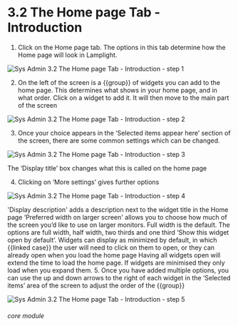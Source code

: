 # 3.2 The Home page Tab - Introduction

1. Click on the Home page tab.
The options in this tab determine how the Home page will look in Lamplight.

![Sys Admin 3.2 The Home page Tab - Introduction - step 1](Sys_Admin_3.2_The_Home_page_Tab_-_Introduction_im_1.png)

2. On the left of the screen is a {{group}} of widgets you can add to the home page. This determines what shows in your home page, and in what order. Click on a widget to add it. It will then move to the main part of the screen

![Sys Admin 3.2 The Home page Tab - Introduction - step 2](Sys_Admin_3.2_The_Home_page_Tab_-_Introduction_im_2.png)

3. Once your choice appears in the ‘Selected items appear here’ section of the screen, there are some common settings which can be changed.

![Sys Admin 3.2 The Home page Tab - Introduction - step 3](Sys_Admin_3.2_The_Home_page_Tab_-_Introduction_im_3.png)

The ‘Display title’ box changes what this is called on the home page

4. Clicking on ‘More settings’ gives further options

![Sys Admin 3.2 The Home page Tab - Introduction - step 4](Sys_Admin_3.2_The_Home_page_Tab_-_Introduction_im_4.png)

&#039;Display description&#039; adds a description next to the widget title in the Home page
‘Preferred width on larger screen&#039; allows you to choose how much of the screen you’d like to use on larger monitors. Full width is the default. The options are full width, half width, two thirds and one third
‘Show this widget open by default’. Widgets can display as minimized by default, in which {{linked case}} the user will need to click on them to open, or they can already open when you load the home page
Having all widgets open will extend the time to load the home page. If widgets are minimised they only load when you expand them.
5. Once you have added multiple options, you can use the up and down arrows to the right of each widget in the ‘Selected items’ area of the screen to adjust the order of the {{group}}

![Sys Admin 3.2 The Home page Tab - Introduction - step 5](Sys_Admin_3.2_The_Home_page_Tab_-_Introduction_im_5.png)


###### core module
